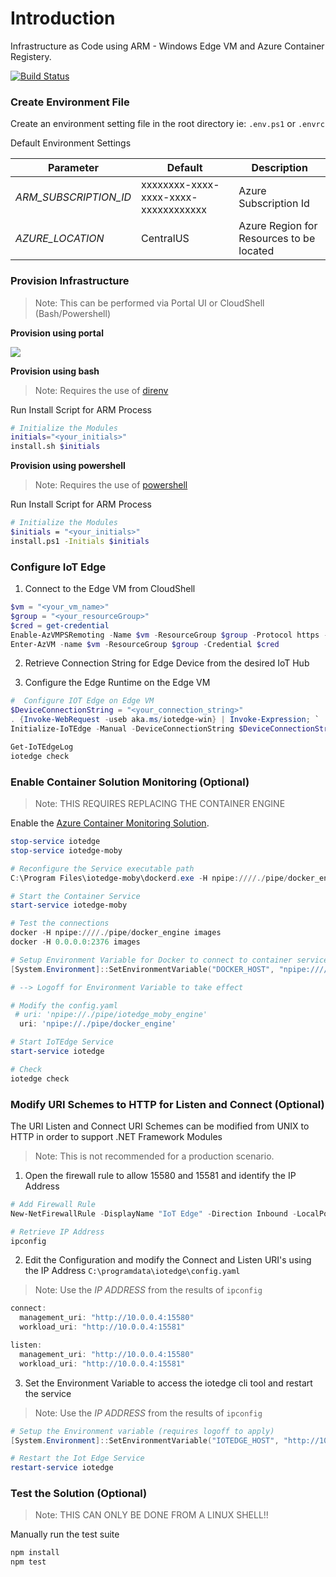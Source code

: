 # Introduction
Infrastructure as Code using ARM - Windows Edge VM and Azure Container Registery.

[![Build Status](https://dascholl.visualstudio.com/IoT/_apis/build/status/danielscholl.iac-winedge-quickstart?branchName=master)](https://dascholl.visualstudio.com/IoT/_build/latest?definitionId=29&branchName=master)


### Create Environment File

Create an environment setting file in the root directory ie: `.env.ps1` or `.envrc`

Default Environment Settings

| Parameter             | Default                              | Description                              |
| --------------------  | ------------------------------------ | ---------------------------------------- |
| _ARM_SUBSCRIPTION_ID_ | xxxxxxxx-xxxx-xxxx-xxxx-xxxxxxxxxxxx | Azure Subscription Id                    |
| _AZURE_LOCATION_      | CentralUS                            | Azure Region for Resources to be located |



### Provision Infrastructure 

>Note:  This can be performed via Portal UI or CloudShell (Bash/Powershell)

__Provision using portal__

<a href="https://portal.azure.com/#create/Microsoft.Template/uri/https%3A%2F%2Fraw.githubusercontent.com%2Fdanielscholl%2Fiac-winedge-quickstart%2Fmaster%2Fazuredeploy.json" target="_blank">
    <img src="http://azuredeploy.net/deploybutton.png"/>
</a>


__Provision using bash__

>Note:  Requires the use of [direnv](https://direnv.net/)

Run Install Script for ARM Process

```bash
# Initialize the Modules
initials="<your_initials>"
install.sh $initials
```


__Provision using powershell__


>Note:  Requires the use of [powershell](https://docs.microsoft.com/en-us/powershell/scripting/overview?view=powershell-6)

Run Install Script for ARM Process

```bash
# Initialize the Modules
$initials = "<your_initials>"
install.ps1 -Initials $initials
```

### Configure IoT Edge

1. Connect to the Edge VM from CloudShell

```powershell
$vm = "<your_vm_name>"
$group = "<your_resourceGroup>"
$cred = get-credential
Enable-AzVMPSRemoting -Name $vm -ResourceGroup $group -Protocol https -OsType Windows
Enter-AzVM -name $vm -ResourceGroup $group -Credential $cred
```

2. Retrieve Connection String for Edge Device from the desired IoT Hub


3. Configure the Edge Runtime on the Edge VM

```powershell
#  Configure IOT Edge on Edge VM
$DeviceConnectionString = "<your_connection_string>"
. {Invoke-WebRequest -useb aka.ms/iotedge-win} | Invoke-Expression; `
Initialize-IoTEdge -Manual -DeviceConnectionString $DeviceConnectionString -ContainerOs Windows

Get-IoTEdgeLog
iotedge check
```



### Enable Container Solution Monitoring (Optional)

>Note: THIS REQUIRES REPLACING THE CONTAINER ENGINE

Enable the [Azure Container Monitoring Solution](https://docs.microsoft.com/en-us/azure/azure-monitor/insights/containers).

```powershell
stop-service iotedge
stop-service iotedge-moby

# Reconfigure the Service executable path
C:\Program Files\iotedge-moby\dockerd.exe -H npipe:////./pipe/docker_engine -H 0.0.0.0:2376 --exec-opt isolation=process --run-service --data-root C:\ProgramData\iotedge-moby --exec-root C:\ProgramData\iotedge-moby\\exec-root

# Start the Container Service
start-service iotedge-moby

# Test the connections
docker -H npipe:////./pipe/docker_engine images
docker -H 0.0.0.0:2376 images

# Setup Environment Variable for Docker to connect to container service.
[System.Environment]::SetEnvironmentVariable("DOCKER_HOST", "npipe:////./pipe/docker_engine", [System.EnvironmentVariableTarget]::Machine)

# --> Logoff for Environment Variable to take effect 

# Modify the config.yaml
 # uri: 'npipe://./pipe/iotedge_moby_engine'
  uri: 'npipe://./pipe/docker_engine'

# Start IoTEdge Service
start-service iotedge

# Check
iotedge check
```


### Modify URI Schemes to HTTP for Listen and Connect (Optional)

The URI Listen and Connect URI Schemes can be modified from UNIX to HTTP in order to support .NET Framework Modules

> Note: This is not recommended for a production scenario.

1. Open the firewall rule to allow 15580 and 15581 and identify the IP Address

```powershell
# Add Firewall Rule
New-NetFirewallRule -DisplayName "IoT Edge" -Direction Inbound -LocalPort 15580, 15581 -Protocol TCP -Action Allow

# Retrieve IP Address
ipconfig
```

2. Edit the Configuration and modify the Connect and Listen URI's using the IP Address `C:\programdata\iotedge\config.yaml`

>Note: Use the _IP ADDRESS_ from the results of `ipconfig`

```powershell
connect:
  management_uri: "http://10.0.0.4:15580"
  workload_uri: "http://10.0.0.4:15581"

listen:
  management_uri: "http://10.0.0.4:15580"
  workload_uri: "http://10.0.0.4:15581"
```

3.	Set the Environment Variable to access the iotedge cli tool and restart the service

> Note: Use the _IP ADDRESS_ from the results of `ipconfig`

```powershell
# Setup the Environment variable (requires logoff to apply)
[System.Environment]::SetEnvironmentVariable("IOTEDGE_HOST", "http://10.0.0.4:15580", [System.EnvironmentVariableTarget]::Machine)

# Restart the Iot Edge Service
restart-service iotedge
```

### Test the Solution (Optional)

>Note:  THIS CAN ONLY BE DONE FROM A LINUX SHELL!!

Manually run the test suite

```bash
npm install
npm test
```
